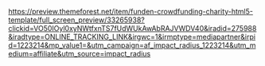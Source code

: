 https://preview.themeforest.net/item/funden-crowdfunding-charity-html5-template/full_screen_preview/33265938?clickid=VO50IOyl0xyNWtfxnTS7fUdWUkAwAbRAJVWDV40&iradid=275988&iradtype=ONLINE_TRACKING_LINK&irgwc=1&irmptype=mediapartner&irpid=1223214&mp_value1=&utm_campaign=af_impact_radius_1223214&utm_medium=affiliate&utm_source=impact_radius